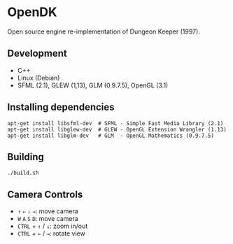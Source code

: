 OpenDK
======

Open source engine re-implementation of Dungeon Keeper (1997).

Development
-----------

 - C++
 - Linux (Debian)
 - SFML (2.1), GLEW (1,13), GLM (0.9.7.5), OpenGL (3.1)

Installing dependencies
-----------------------

    apt-get install libsfml-dev  # SFML - Simple Fast Media Library (2.1)
    apt-get install libglew-dev  # GLEW - OpenGL Extension Wrangler (1.13)
    apt-get install libglm-dev   # GLM  - OpenGL Mathematics (0.9.7.5)

Building
--------

	./build.sh

Camera Controls
---------------

 - `↑` `←` `↓` `→`: move camera
 - `W` `A` `S` `D`: move camera
 - `CTRL` + `↑` / `↓`: zoom in/out
 - `CTRL` + `←` / `→`: rotate view

